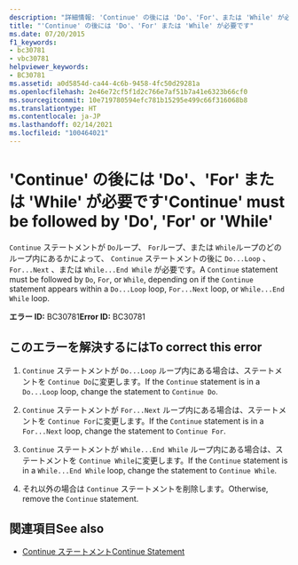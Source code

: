 ```yaml
---
description: "詳細情報: 'Continue' の後には 'Do'、'For'、または 'While' が必要です"
title: "'Continue' の後には 'Do'、'For' または 'While' が必要です"
ms.date: 07/20/2015
f1_keywords:
- bc30781
- vbc30781
helpviewer_keywords:
- BC30781
ms.assetid: a0d5854d-ca44-4c6b-9458-4fc50d29281a
ms.openlocfilehash: 2e46e72cf5f1d2c766e7af51b7a41e6323b66cf0
ms.sourcegitcommit: 10e719780594efc781b15295e499c66f316068b8
ms.translationtype: HT
ms.contentlocale: ja-JP
ms.lasthandoff: 02/14/2021
ms.locfileid: "100464021"
---
```

# <a name="continue-must-be-followed-by-do-for-or-while"></a><span data-ttu-id="0a7da-103">'Continue' の後には 'Do'、'For' または 'While' が必要です</span><span class="sxs-lookup"><span data-stu-id="0a7da-103">'Continue' must be followed by 'Do', 'For' or 'While'</span></span>

<span data-ttu-id="0a7da-104">`Continue` ステートメントが `Do`ループ、 `For`ループ、または `While`ループのどのループ内にあるかによって、 `Continue` ステートメントの後に `Do...Loop` 、 `For...Next` 、または `While...End While` が必要です。</span><span class="sxs-lookup"><span data-stu-id="0a7da-104">A `Continue` statement must be followed by `Do`, `For`, or `While`, depending on if the `Continue` statement appears within a `Do...Loop` loop, `For...Next` loop, or `While...End While` loop.</span></span>  
  
 <span data-ttu-id="0a7da-105">**エラー ID:** BC30781</span><span class="sxs-lookup"><span data-stu-id="0a7da-105">**Error ID:** BC30781</span></span>  
  
## <a name="to-correct-this-error"></a><span data-ttu-id="0a7da-106">このエラーを解決するには</span><span class="sxs-lookup"><span data-stu-id="0a7da-106">To correct this error</span></span>  
  
1. <span data-ttu-id="0a7da-107">`Continue` ステートメントが `Do...Loop` ループ内にある場合は、ステートメントを `Continue Do`に変更します。</span><span class="sxs-lookup"><span data-stu-id="0a7da-107">If the `Continue` statement is in a `Do...Loop` loop, change the statement to `Continue Do`.</span></span>  
  
2. <span data-ttu-id="0a7da-108">`Continue` ステートメントが `For...Next` ループ内にある場合は、ステートメントを `Continue For`に変更します。</span><span class="sxs-lookup"><span data-stu-id="0a7da-108">If the `Continue` statement is in a `For...Next` loop, change the statement to `Continue For`.</span></span>  
  
3. <span data-ttu-id="0a7da-109">`Continue` ステートメントが `While...End While` ループ内にある場合は、ステートメントを `Continue While`に変更します。</span><span class="sxs-lookup"><span data-stu-id="0a7da-109">If the `Continue` statement is in a `While...End While` loop, change the statement to `Continue While`.</span></span>  
  
4. <span data-ttu-id="0a7da-110">それ以外の場合は `Continue` ステートメントを削除します。</span><span class="sxs-lookup"><span data-stu-id="0a7da-110">Otherwise, remove the `Continue` statement.</span></span>  
  
## <a name="see-also"></a><span data-ttu-id="0a7da-111">関連項目</span><span class="sxs-lookup"><span data-stu-id="0a7da-111">See also</span></span>

- [<span data-ttu-id="0a7da-112">Continue ステートメント</span><span class="sxs-lookup"><span data-stu-id="0a7da-112">Continue Statement</span></span>](../language-reference/statements/continue-statement.md)
